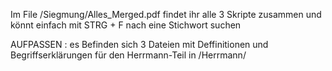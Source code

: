 Im File /Siegmung/Alles_Merged.pdf findet ihr alle 3 Skripte zusammen und könnt einfach mit STRG + F nach eine Stichwort suchen

AUFPASSEN : es Befinden sich 3 Dateien mit Deffinitionen und Begriffserklärungen für den Herrmann-Teil in /Herrmann/
